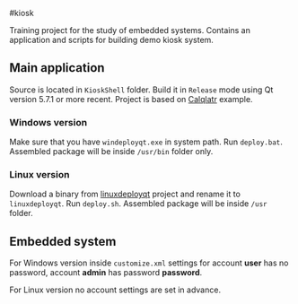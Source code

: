#kiosk

Training project for the study of embedded systems. Contains an application and scripts for building demo kiosk system.

## Main application
Source is located in `KioskShell` folder. Build it in `Release` mode using Qt version 5.7.1 or more recent. Project is based on [Calqlatr](http://doc.qt.io/qt-5/qtdoc-demos-calqlatr-example.html) example.
### Windows version
Make sure that you have `windeployqt.exe` in system path. Run `deploy.bat`. Assembled package will be inside `/usr/bin` folder only.
### Linux version
Download a binary from [linuxdeployqt](https://github.com/probonopd/linuxdeployqt/releases) project and rename it to `linuxdeployqt`. Run `deploy.sh`. Assembled package will be inside `/usr` folder.

## Embedded system
For Windows version inside `customize.xml` settings for account __user__ has no password, account __admin__ has password __password__.

For Linux version no account settings are set in advance.
